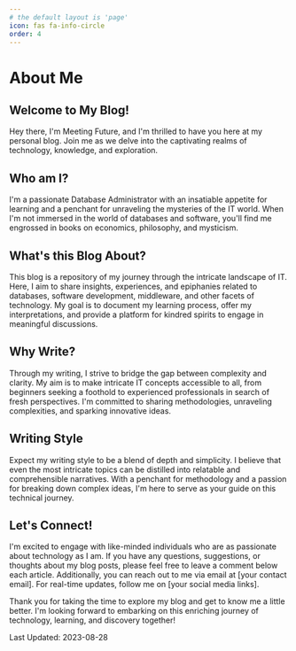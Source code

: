 ```yaml
---
# the default layout is 'page'
icon: fas fa-info-circle
order: 4
---
```


# **About Me**

## **Welcome to My Blog!**

Hey there, I'm Meeting Future, and I'm thrilled to have you here at my personal blog. Join me as we delve into the captivating realms of technology, knowledge, and exploration.

## **Who am I?**

I'm a passionate Database Administrator with an insatiable appetite for learning and a penchant for unraveling the mysteries of the IT world. When I'm not immersed in the world of databases and software, you'll find me engrossed in books on economics, philosophy, and mysticism.

## **What's this Blog About?**

This blog is a repository of my journey through the intricate landscape of IT. Here, I aim to share insights, experiences, and epiphanies related to databases, software development, middleware, and other facets of technology. My goal is to document my learning process, offer my interpretations, and provide a platform for kindred spirits to engage in meaningful discussions.

## **Why Write?**

Through my writing, I strive to bridge the gap between complexity and clarity. My aim is to make intricate IT concepts accessible to all, from beginners seeking a foothold to experienced professionals in search of fresh perspectives. I'm committed to sharing methodologies, unraveling complexities, and sparking innovative ideas.

## **Writing Style**

Expect my writing style to be a blend of depth and simplicity. I believe that even the most intricate topics can be distilled into relatable and comprehensible narratives. With a penchant for methodology and a passion for breaking down complex ideas, I'm here to serve as your guide on this technical journey.

## **Let's Connect!**

I'm excited to engage with like-minded individuals who are as passionate about technology as I am. If you have any questions, suggestions, or thoughts about my blog posts, please feel free to leave a comment below each article. Additionally, you can reach out to me via email at [your contact email]. For real-time updates, follow me on [your social media links].

Thank you for taking the time to explore my blog and get to know me a little better. I'm looking forward to embarking on this enriching journey of technology, learning, and discovery together!

Last Updated: 2023-08-28
